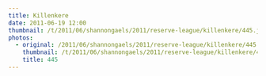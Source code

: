 ```yaml
---
title: Killenkere
date: 2011-06-19 12:00
thumbnail: /t/2011/06/shannongaels/2011/reserve-league/killenkere/445.jpg
photos:
  - original: /2011/06/shannongaels/2011/reserve-league/killenkere/445.jpg
    thumbnail: /t/2011/06/shannongaels/2011/reserve-league/killenkere/445.jpg
    title: 445
---
```

